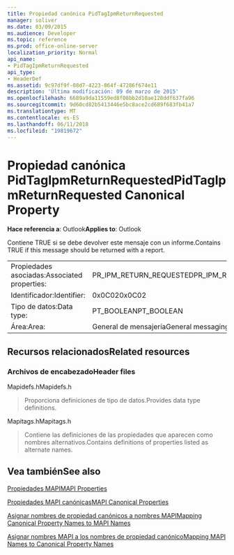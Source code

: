 ```yaml
---
title: Propiedad canónica PidTagIpmReturnRequested
manager: soliver
ms.date: 03/09/2015
ms.audience: Developer
ms.topic: reference
ms.prod: office-online-server
localization_priority: Normal
api_name:
- PidTagIpmReturnRequested
api_type:
- HeaderDef
ms.assetid: 9c97df9f-08d7-4223-864f-47286f674e11
description: 'Última modificación: 09 de marzo de 2015'
ms.openlocfilehash: 6689a9da11559ed8f08bb2d10ae128ddf637fa96
ms.sourcegitcommit: 9d60cd82b5413446e5bc8ace2cd689f683fb41a7
ms.translationtype: MT
ms.contentlocale: es-ES
ms.lasthandoff: 06/11/2018
ms.locfileid: "19819672"
---
```

# <a name="pidtagipmreturnrequested-canonical-property"></a><span data-ttu-id="e052a-103">Propiedad canónica PidTagIpmReturnRequested</span><span class="sxs-lookup"><span data-stu-id="e052a-103">PidTagIpmReturnRequested Canonical Property</span></span>

  
  
<span data-ttu-id="e052a-104">**Hace referencia a**: Outlook</span><span class="sxs-lookup"><span data-stu-id="e052a-104">**Applies to**: Outlook</span></span> 
  
<span data-ttu-id="e052a-105">Contiene TRUE si se debe devolver este mensaje con un informe.</span><span class="sxs-lookup"><span data-stu-id="e052a-105">Contains TRUE if this message should be returned with a report.</span></span>
  
|||
|:-----|:-----|
|<span data-ttu-id="e052a-106">Propiedades asociadas:</span><span class="sxs-lookup"><span data-stu-id="e052a-106">Associated properties:</span></span>  <br/> |<span data-ttu-id="e052a-107">PR_IPM_RETURN_REQUESTED</span><span class="sxs-lookup"><span data-stu-id="e052a-107">PR_IPM_RETURN_REQUESTED</span></span>  <br/> |
|<span data-ttu-id="e052a-108">Identificador:</span><span class="sxs-lookup"><span data-stu-id="e052a-108">Identifier:</span></span>  <br/> |<span data-ttu-id="e052a-109">0x0C02</span><span class="sxs-lookup"><span data-stu-id="e052a-109">0x0C02</span></span>  <br/> |
|<span data-ttu-id="e052a-110">Tipo de datos:</span><span class="sxs-lookup"><span data-stu-id="e052a-110">Data type:</span></span>  <br/> |<span data-ttu-id="e052a-111">PT_BOOLEAN</span><span class="sxs-lookup"><span data-stu-id="e052a-111">PT_BOOLEAN</span></span>  <br/> |
|<span data-ttu-id="e052a-112">Área:</span><span class="sxs-lookup"><span data-stu-id="e052a-112">Area:</span></span>  <br/> |<span data-ttu-id="e052a-113">General de mensajería</span><span class="sxs-lookup"><span data-stu-id="e052a-113">General messaging</span></span>  <br/> |
   
## <a name="related-resources"></a><span data-ttu-id="e052a-114">Recursos relacionados</span><span class="sxs-lookup"><span data-stu-id="e052a-114">Related resources</span></span>

### <a name="header-files"></a><span data-ttu-id="e052a-115">Archivos de encabezado</span><span class="sxs-lookup"><span data-stu-id="e052a-115">Header files</span></span>

<span data-ttu-id="e052a-116">Mapidefs.h</span><span class="sxs-lookup"><span data-stu-id="e052a-116">Mapidefs.h</span></span>
  
> <span data-ttu-id="e052a-117">Proporciona definiciones de tipo de datos.</span><span class="sxs-lookup"><span data-stu-id="e052a-117">Provides data type definitions.</span></span>
    
<span data-ttu-id="e052a-118">Mapitags.h</span><span class="sxs-lookup"><span data-stu-id="e052a-118">Mapitags.h</span></span>
  
> <span data-ttu-id="e052a-119">Contiene las definiciones de las propiedades que aparecen como nombres alternativos.</span><span class="sxs-lookup"><span data-stu-id="e052a-119">Contains definitions of properties listed as alternate names.</span></span>
    
## <a name="see-also"></a><span data-ttu-id="e052a-120">Vea también</span><span class="sxs-lookup"><span data-stu-id="e052a-120">See also</span></span>



[<span data-ttu-id="e052a-121">Propiedades MAPI</span><span class="sxs-lookup"><span data-stu-id="e052a-121">MAPI Properties</span></span>](mapi-properties.md)
  
[<span data-ttu-id="e052a-122">Propiedades MAPI canónicas</span><span class="sxs-lookup"><span data-stu-id="e052a-122">MAPI Canonical Properties</span></span>](mapi-canonical-properties.md)
  
[<span data-ttu-id="e052a-123">Asignar nombres de propiedad canónicos a nombres MAPI</span><span class="sxs-lookup"><span data-stu-id="e052a-123">Mapping Canonical Property Names to MAPI Names</span></span>](mapping-canonical-property-names-to-mapi-names.md)
  
[<span data-ttu-id="e052a-124">Asignar nombres MAPI a los nombres de propiedad canónico</span><span class="sxs-lookup"><span data-stu-id="e052a-124">Mapping MAPI Names to Canonical Property Names</span></span>](mapping-mapi-names-to-canonical-property-names.md)


